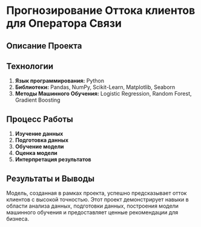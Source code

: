 # Прогнозирование Оттока клиентов для Оператора Связи 

## Описание Проекта

## Технологии

1. **Язык программирования:** Python
2. **Библиотеки:** Pandas, NumPy, Scikit-Learn, Matplotlib, Seaborn
3. **Методы Машинного Обучения:** Logistic Regression, Random Forest, Gradient Boosting

## Процесс Работы

1. **Изучение данных** 
2. **Подготовка данных** 
3. **Обучение модели** 
4. **Оценка модели**
5. **Интерпретация результатов** 

## Результаты и Выводы

Модель, созданная в рамках проекта, успешно предсказывает отток клиентов с высокой точностью. 
Этот проект демонстрирует навыки в области анализа данных, подготовки данных, построения модели машинного обучения и предоставляет ценные рекомендации для бизнеса.
